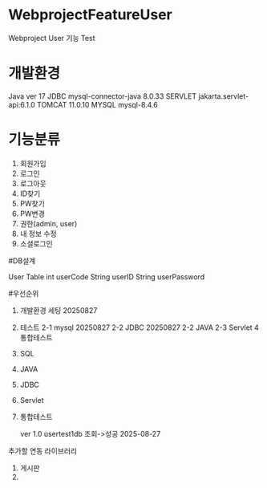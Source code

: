 # WebprojectFeatureUser
Webproject User 기능 Test

# 개발환경
Java ver 17 
JDBC mysql-connector-java 8.0.33
SERVLET jakarta.servlet-api:6.1.0
TOMCAT 11.0.10
MYSQL mysql-8.4.6

# 기능분류
1. 회원가입
2. 로그인
3. 로그아웃
4. ID찾기
5. PW찾기
4. PW변경
5. 권한(admin, user)
6. 내 정보 수정
7. 소셜로그인

#DB설계

User Table
int userCode
String userID
String userPassword



#우선순위

1. 개발환경 세팅 20250827
2. 테스트
2-1 mysql 20250827
2-2 JDBC 20250827
2-2 JAVA
2-3 Servlet
   4 통합테스트
4. SQL
5. JAVA
6. JDBC
7. Servlet
8. 통합테스트 




   
   ver 1.0  usertest1db 조회->성공 2025-08-27


추가할 연동 라이브러리
1. 게시판
2.

